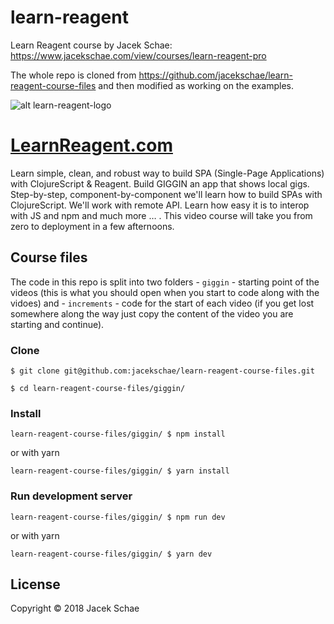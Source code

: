 # learn-reagent
Learn Reagent course by Jacek Schae: https://www.jacekschae.com/view/courses/learn-reagent-pro

The whole repo is cloned from https://github.com/jacekschae/learn-reagent-course-files
and then modified as working on the examples.


![alt learn-reagent-logo](https://res.cloudinary.com/schae/image/upload/f_auto,q_auto/v1523483980/giggin/learn-cljs-reagent.png)

# [LearnReagent.com](https://www.learnreagent.com)

Learn simple, clean, and robust way to build SPA (Single-Page Applications) with ClojureScript & Reagent. Build GIGGIN an app that shows local gigs. Step-by-step, component-by-component we'll learn how to build SPAs with ClojureScript. We'll work with remote API. Learn how easy it is to interop with JS and npm and much more … . This video course will take you from zero to deployment in a few afternoons.

## Course files

The code in this repo is split into two folders - `giggin` - starting point of the videos (this is what you should open when you start to code along with the vidoes) and - `increments` - code for the start of each video (if you get lost somewhere along the way just copy the content of the video you are starting and continue).

### Clone

```shell
$ git clone git@github.com:jacekschae/learn-reagent-course-files.git

$ cd learn-reagent-course-files/giggin/
```

### Install

```shell
learn-reagent-course-files/giggin/ $ npm install
```

or with yarn

```shell
learn-reagent-course-files/giggin/ $ yarn install
```

### Run development server

```shell
learn-reagent-course-files/giggin/ $ npm run dev
```

or with yarn

```shell
learn-reagent-course-files/giggin/ $ yarn dev
```

## License

Copyright © 2018 Jacek Schae
